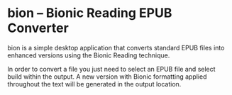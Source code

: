 # bion – Bionic Reading EPUB Converter

bion is a simple desktop application that converts standard EPUB files into enhanced versions using the Bionic Reading technique.

In order to convert a file you just need to select an EPUB file and select build within the output. A new version with Bionic formatting applied throughout the text will be generated in the output location.

